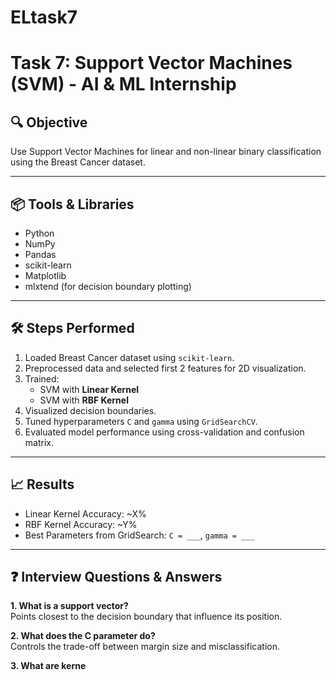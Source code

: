 # ELtask7
# Task 7: Support Vector Machines (SVM) - AI & ML Internship

## 🔍 Objective
Use Support Vector Machines for linear and non-linear binary classification using the Breast Cancer dataset.

---

## 📦 Tools & Libraries
- Python
- NumPy
- Pandas
- scikit-learn
- Matplotlib
- mlxtend (for decision boundary plotting)

---

## 🛠 Steps Performed
1. Loaded Breast Cancer dataset using `scikit-learn`.
2. Preprocessed data and selected first 2 features for 2D visualization.
3. Trained:
   - SVM with **Linear Kernel**
   - SVM with **RBF Kernel**
4. Visualized decision boundaries.
5. Tuned hyperparameters `C` and `gamma` using `GridSearchCV`.
6. Evaluated model performance using cross-validation and confusion matrix.

---

## 📈 Results
- Linear Kernel Accuracy: ~X%
- RBF Kernel Accuracy: ~Y%
- Best Parameters from GridSearch: `C = ___`, `gamma = ___`

---

## ❓ Interview Questions & Answers

**1. What is a support vector?**  
Points closest to the decision boundary that influence its position.

**2. What does the C parameter do?**  
Controls the trade-off between margin size and misclassification.

**3. What are kerne**
